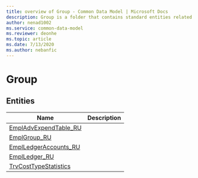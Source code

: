 ```yaml
---
title: overview of Group - Common Data Model | Microsoft Docs
description: Group is a folder that contains standard entities related to the Common Data Model.
author: nenad1002
ms.service: common-data-model
ms.reviewer: deonhe
ms.topic: article
ms.date: 7/13/2020
ms.author: nebanfic
---
```


# Group


## Entities

|Name|Description|
|---|---|
|[EmplAdvExpendTable_RU](EmplAdvExpendTable_RU.md)||
|[EmplGroup_RU](EmplGroup_RU.md)||
|[EmplLedgerAccounts_RU](EmplLedgerAccounts_RU.md)||
|[EmplLedger_RU](EmplLedger_RU.md)||
|[TrvCostTypeStatistics](TrvCostTypeStatistics.md)||
